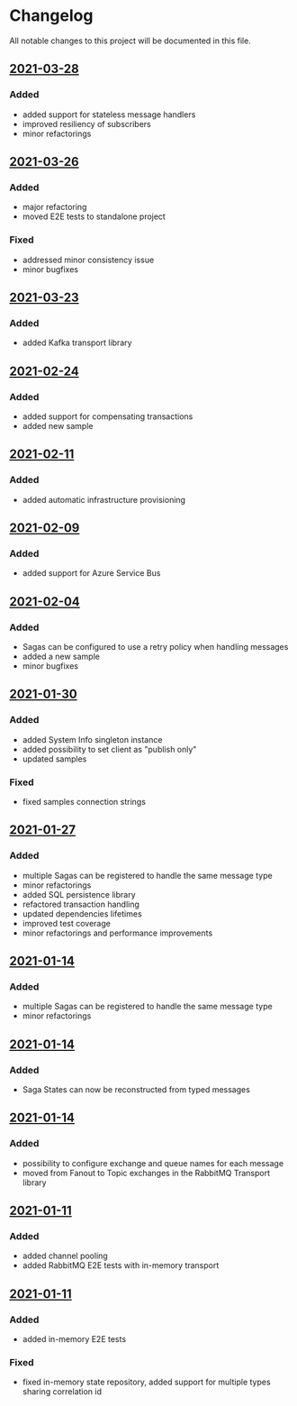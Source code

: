 # Changelog

All notable changes to this project will be documented in this file.

## [2021-03-28](https://github.com/mizrael/OpenSleigh/pull/33)
### Added
- added support for stateless message handlers
- improved resiliency of subscribers
- minor refactorings

## [2021-03-26](https://github.com/mizrael/OpenSleigh/pull/32)
### Added
- major refactoring
- moved E2E tests to standalone project
### Fixed
- addressed minor consistency issue
- minor bugfixes

## [2021-03-23](https://github.com/mizrael/OpenSleigh/pull/31)
### Added
- added Kafka transport library

## [2021-02-24](https://github.com/mizrael/OpenSleigh/pull/27)
### Added
- added support for compensating transactions
- added new sample

## [2021-02-11](https://github.com/mizrael/OpenSleigh/pull/26)
### Added
- added automatic infrastructure provisioning

## [2021-02-09](https://github.com/mizrael/OpenSleigh/pull/25)
### Added
- added support for Azure Service Bus

## [2021-02-04](https://github.com/mizrael/OpenSleigh/pull/24)
### Added
- Sagas can be configured to use a retry policy when handling messages
- added a new sample
- minor bugfixes

## [2021-01-30](https://github.com/mizrael/OpenSleigh/pull/22)
### Added
- added System Info singleton instance
- added possibility to set client as "publish only"
- updated samples
### Fixed
- fixed samples connection strings

## [2021-01-27](https://github.com/mizrael/OpenSleigh/pull/21)
### Added
- multiple Sagas can be registered to handle the same message type
- minor refactorings
- added SQL persistence library
- refactored transaction handling
- updated dependencies lifetimes
- improved test coverage
- minor refactorings and performance improvements

## [2021-01-14](https://github.com/mizrael/OpenSleigh/pull/17)
### Added
- multiple Sagas can be registered to handle the same message type
- minor refactorings

## [2021-01-14](https://github.com/mizrael/OpenSleigh/pull/16)
### Added
- Saga States can now be reconstructed from typed messages

## [2021-01-14](https://github.com/mizrael/OpenSleigh/pull/15)
### Added
- possibility to configure exchange and queue names for each message
- moved from Fanout to Topic exchanges in the RabbitMQ Transport library

## [2021-01-11](https://github.com/mizrael/OpenSleigh/pull/13)
### Added
- added channel pooling
- added RabbitMQ E2E tests with in-memory transport

## [2021-01-11](https://github.com/mizrael/OpenSleigh/pull/14)
### Added
- added in-memory E2E tests

### Fixed
- fixed in-memory state repository, added support for multiple types sharing correlation id 